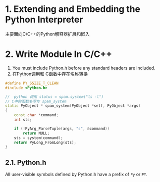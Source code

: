 # 1. Extending and Embedding the Python Interpreter

主要面向C/C++的Python解释器扩展和嵌入  


# 2. Write Module In C/C++

1.  You must include Python.h before any standard headers are included.
2.  在Python调用和 C函数中存在名称转换

```cpp
#define PY_SSIZE_T_CLEAN
#include <Python.h>

//  python 调用 status = spam.system("ls -l")
// C中的函数名写作 spam_system
static PyObject * spam_system(PyObject *self, PyObject *args)
{
    const char *command;
    int sts;

    if (!PyArg_ParseTuple(args, "s", &command))
        return NULL;
    sts = system(command);
    return PyLong_FromLong(sts);
}
```


## 2.1. Python.h

All user-visible symbols defined by Python.h have a prefix of `Py` or `PY`.

